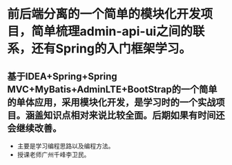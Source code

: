 # 前后端分离的一个简单的模块化开发项目，简单梳理admin-api-ui之间的联系，还有Spring的入门框架学习。
## 基于IDEA+Spring+Spring MVC+MyBatis+AdminLTE+BootStrap的一个简单的单体应用，采用模块化开发，是学习时的一个实战项目。涵盖知识点相对来说比较全面。后期如果有时间还会继续改善。
- 主要是学习编程思路以及编程方法。
- 授课老师广州千峰李卫民。

